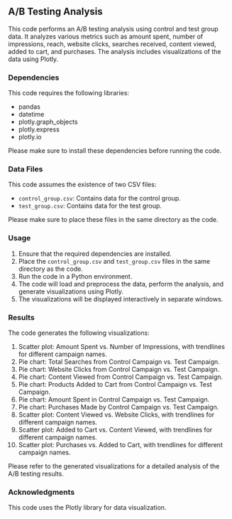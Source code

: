 ## A/B Testing Analysis

This code performs an A/B testing analysis using control and test group data. It analyzes various metrics such as amount spent, number of impressions, reach, website clicks, searches received, content viewed, added to cart, and purchases. The analysis includes visualizations of the data using Plotly.

### Dependencies

This code requires the following libraries:

- pandas
- datetime
- plotly.graph_objects
- plotly.express
- plotly.io

Please make sure to install these dependencies before running the code.

### Data Files

This code assumes the existence of two CSV files:

- `control_group.csv`: Contains data for the control group.
- `test_group.csv`: Contains data for the test group.

Please make sure to place these files in the same directory as the code.

### Usage

1. Ensure that the required dependencies are installed.
2. Place the `control_group.csv` and `test_group.csv` files in the same directory as the code.
3. Run the code in a Python environment.
4. The code will load and preprocess the data, perform the analysis, and generate visualizations using Plotly.
5. The visualizations will be displayed interactively in separate windows.

### Results

The code generates the following visualizations:

1. Scatter plot: Amount Spent vs. Number of Impressions, with trendlines for different campaign names.
2. Pie chart: Total Searches from Control Campaign vs. Test Campaign.
3. Pie chart: Website Clicks from Control Campaign vs. Test Campaign.
4. Pie chart: Content Viewed from Control Campaign vs. Test Campaign.
5. Pie chart: Products Added to Cart from Control Campaign vs. Test Campaign.
6. Pie chart: Amount Spent in Control Campaign vs. Test Campaign.
7. Pie chart: Purchases Made by Control Campaign vs. Test Campaign.
8. Scatter plot: Content Viewed vs. Website Clicks, with trendlines for different campaign names.
9. Scatter plot: Added to Cart vs. Content Viewed, with trendlines for different campaign names.
10. Scatter plot: Purchases vs. Added to Cart, with trendlines for different campaign names.

Please refer to the generated visualizations for a detailed analysis of the A/B testing results.

### Acknowledgments

This code uses the Plotly library for data visualization.
